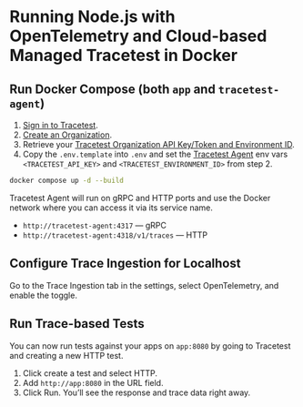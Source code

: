 # Running Node.js with OpenTelemetry and Cloud-based Managed Tracetest in Docker

## Run Docker Compose (both `app` and `tracetest-agent`)

1. [Sign in to Tracetest](https://app.tracetest.io/).
2. [Create an Organization](https://docs.tracetest.io/concepts/organizations).
3. Retrieve your [Tracetest Organization API Key/Token and Environment ID](https://app.tracetest.io/retrieve-token).
4. Copy the `.env.template` into `.env` and set the [Tracetest Agent](https://docs.tracetest.io/concepts/agent) env vars `<TRACETEST_API_KEY>` and `<TRACETEST_ENVIRONMENT_ID>` from step 2.

```bash
docker compose up -d --build
```

Tracetest Agent will run on gRPC and HTTP ports and use the Docker network where you can access it via its service name.

- `http://tracetest-agent:4317` — gRPC
- `http://tracetest-agent:4318/v1/traces` — HTTP

## Configure Trace Ingestion for Localhost

Go to the Trace Ingestion tab in the settings, select OpenTelemetry, and enable the toggle.

## Run Trace-based Tests

You can now run tests against your apps on `app:8080` by going to Tracetest and creating a new HTTP test.

1. Click create a test and select HTTP.
2. Add `http://app:8080` in the URL field.
3. Click Run. You’ll see the response and trace data right away.
